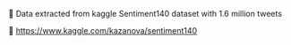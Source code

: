 :memo: Data extracted from kaggle Sentiment140 dataset with 1.6 million tweets 

:link: https://www.kaggle.com/kazanova/sentiment140
